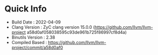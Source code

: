 # Quick Info
* Build Date : 2022-04-09
* Clang Version : ZyC clang version 15.0.0 (https://github.com/llvm/llvm-project a58d0af058038595c93de961b725f86997cf8d4a)
* Binutils Version : 2.38
* Compiled Based : https://github.com/llvm/llvm-project/commit/a58d0af0

